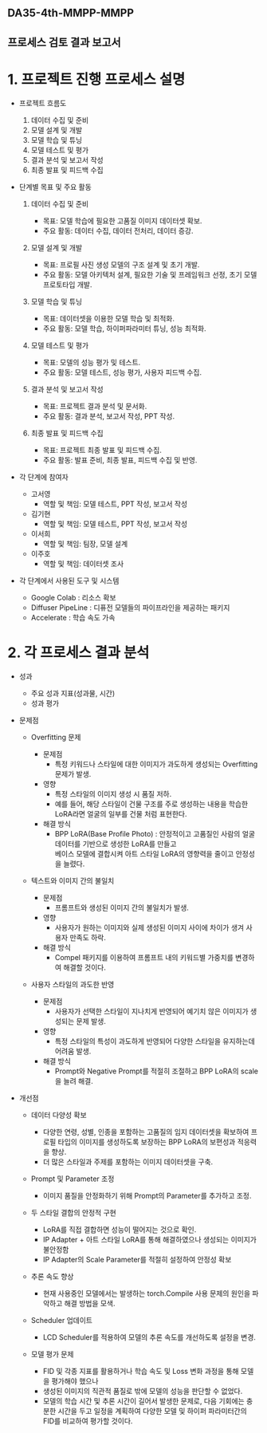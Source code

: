 ## DA35-4th-MMPP-MMPP
## 프로세스 검토 결과 보고서

# 1. 프로젝트 진행 프로세스 설명

- 프로젝트 흐름도
  
    1. 데이터 수집 및 준비
    2. 모델 설계 및 개발
    3. 모델 학습 및 튜닝
    4. 모델 테스트 및 평가
    5. 결과 분석 및 보고서 작성
    6. 최종 발표 및 피드백 수집

- 단계별 목표 및 주요 활동

    1. 데이터 수집 및 준비
       - 목표: 모델 학습에 필요한 고품질 이미지 데이터셋 확보.
       - 주요 활동: 데이터 수집, 데이터 전처리, 데이터 증강.

    2. 모델 설계 및 개발
       - 목표: 프로필 사진 생성 모델의 구조 설계 및 초기 개발.
       - 주요 활동: 모델 아키텍처 설계, 필요한 기술 및 프레임워크 선정, 초기 모델 프로토타입 개발.


    3. 모델 학습 및 튜닝
       - 목표: 데이터셋을 이용한 모델 학습 및 최적화.
       - 주요 활동: 모델 학습, 하이퍼파라미터 튜닝, 성능 최적화.

    4. 모델 테스트 및 평가
       - 목표: 모델의 성능 평가 및 테스트.
       - 주요 활동: 모델 테스트, 성능 평가, 사용자 피드백 수집.

    5. 결과 분석 및 보고서 작성
       - 목표: 프로젝트 결과 분석 및 문서화.
       - 주요 활동: 결과 분석, 보고서 작성, PPT 작성.

    6. 최종 발표 및 피드백 수집
       - 목표: 프로젝트 최종 발표 및 피드백 수집.
       - 주요 활동: 발표 준비, 최종 발표, 피드백 수집 및 반영.
   
- 각 단계에 참여자
  
    - 고서영
      - 역할 및 책임: 모델 테스트, PPT 작성, 보고서 작성
    - 김기현
      - 역할 및 책임: 모델 테스트, PPT 작성, 보고서 작성
    - 이서희
      - 역할 및 책임: 팀장, 모델 설계
    - 이주호
      - 역할 및 책임: 데이터셋 조사

- 각 단계에서 사용된 도구 및 시스템
    - Google Colab : 리소스 확보
    - Diffuser PipeLine : 디퓨전 모델들의 파이프라인을 제공하는 패키지
    - Accelerate : 학습 속도 가속


# 2. 각 프로세스 결과 분석

- 성과
    - 주요 성과 지표(성과물, 시간)
    - 성과 평가

- 문제점
    - Overfitting 문제
        - 문제점
            - 특정 키워드나 스타일에 대한 이미지가 과도하게 생성되는 Overfitting 문제가 발생.
        - 영향
            - 특정 스타일의 이미지 생성 시 품질 저하.
            - 예를 들어, 해당 스타일이 건물 구조를 주로 생성하는 내용을 학습한 LoRA라면 얼굴의 일부를 건물 처럼 표현한다. 
        - 해결 방식
          - BPP LoRA(Base Profile Photo) : 안정적이고 고품질인 사람의 얼굴 데이터를 기반으로 생성한 LoRA를 만들고<br>
          베이스 모델에 결합시켜 아트 스타일 LoRA의 영향력을 줄이고 안정성을 늘렸다.

    - 텍스트와 이미지 간의 불일치
        - 문제점
            - 프롬프트와 생성된 이미지 간의 불일치가 발생.
        - 영향
            - 사용자가 원하는 이미지와 실제 생성된 이미지 사이에 차이가 생겨 사용자 만족도 하락.
        - 해결 방식
          - Compel 패키지를 이용하여 프롬프트 내의 키워드별 가중치를 변경하여 해결할 것이다.
  
    - 사용자 스타일의 과도한 반영
        - 문제점
            - 사용자가 선택한 스타일이 지나치게 반영되어 예기치 않은 이미지가 생성되는 문제 발생.
        - 영향
            - 특정 스타일의 특성이 과도하게 반영되어 다양한 스타일을 유지하는데 어려움 발생.
        - 해결 방식
            - Prompt와 Negative Prompt를 적절히 조절하고 BPP LoRA의 scale을 늘려 해결.

- 개선점

    - 데이터 다양성 확보
        - 다양한 연령, 성별, 인종을 포함하는 고품질의 임지 데이터셋을 확보하여 프로필 타입의 이미지를 생성하도록 보장하는 BPP LoRA의 보편성과 적응력을 향상.
        - 더 많은 스타일과 주제를 포함하는 이미지 데이터셋을 구축.
  
    - Prompt 및 Parameter 조정
        - 이미지 품질을 안정화하기 위해 Prompt의 Parameter를 추가하고 조정.
     
    - 두 스타일 결합의 안정적 구현
        - LoRA를 직접 결합하면 성능이 떨어지는 것으로 확인. 
        - IP Adapter + 아트 스타일 LoRA를 통해 해결하였으나 생성되는 이미지가 불안정함
        - IP Adapter의 Scale Parameter를 적절히 설정하여 안정성 확보

    - 추론 속도 향상
        - 현재 사용중인 모델에서는 발생하는 torch.Compile 사용 문제의 원인을 파악하고 해결 방법을 모색.
       
    - Scheduler 업데이트
        - LCD Scheduler를 적용하여 모델의 추론 속도를 개선하도록 설정을 변경.

    - 모델 평가 문제
        - FID 및 각종 지표를 활용하거나 학습 속도 및 Loss 변화 과정을 통해 모델을 평가해야 했으나
        - 생성된 이미지의 직관적 품질로 밖에 모델의 성능을 판단할 수 없었다.
        - 모델의 학습 시간 및 추론 시간이 길어서 발생한 문제로,
          다음 기회에는 충분한 시간을 두고 일정을 계획하여 다양한 모델 및 하이퍼 파라미터간의 FID를 비교하여 평가할 것이다.  
